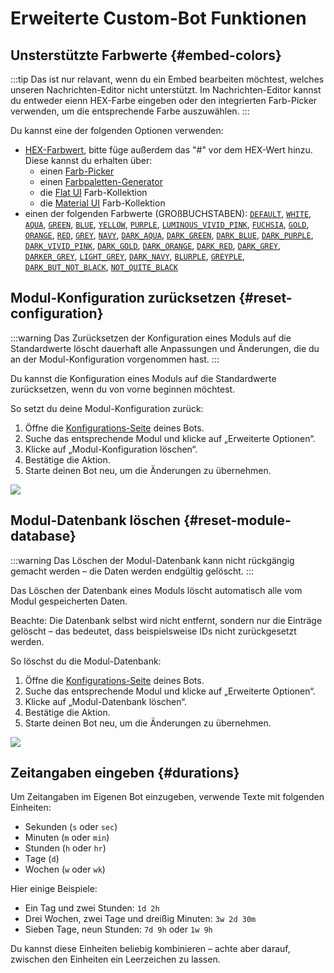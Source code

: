 # Erweiterte Custom-Bot Funktionen

## Unsterstützte Farbwerte {#embed-colors}

:::tip
Das ist nur relavant, wenn du ein Embed bearbeiten möchtest, welches unseren Nachrichten-Editor nicht unterstützt. Im Nachrichten-Editor kannst du entweder eienn HEX-Farbe eingeben oder den integrierten Farb-Picker verwenden, um die entsprechende Farbe auszuwählen.
:::

Du kannst eine der folgenden Optionen verwenden:

* [HEX-Farbwert](https://en.wikipedia.org/wiki/Web_colors#Hex_triplet), bitte füge außerdem das "#" vor dem HEX-Wert hinzu. Diese kannst du erhalten über:
  * einen [Farb-Picker](https://www.w3schools.com/colors/colors_picker.asp)
  * einen [Farbpaletten-Generator](https://coolors.co/)
  * die [Flat UI](https://materialui.co/flatuicolors/) Farb-Kollektion
  * die [Material UI](https://materialui.co/colors) Farb-Kollektion
* einen der folgenden Farbwerte (GROßBUCHSTABEN):
  [`DEFAULT`](https://coolors.co/0), [`WHITE`](https://coolors.co/ffffff), [`AQUA`](https://coolors.co/1abc9c), [`GREEN`](https://coolors.co/57f287), [`BLUE`](https://coolors.co/3498db), [`YELLOW`](https://coolors.co/fee75c), [`PURPLE`](https://coolors.co/9b59b6), [`LUMINOUS_VIVID_PINK`](https://coolors.co/e91e63), [`FUCHSIA`](https://coolors.co/eb459e), [`GOLD`](https://coolors.co/f1c40f), [`ORANGE`](https://coolors.co/e67e22), [`RED`](https://coolors.co/ed4245), [`GREY`](https://coolors.co/95a5a6), [`NAVY`](https://coolors.co/34495e), [`DARK_AQUA`](https://coolors.co/11806a), [`DARK_GREEN`](https://coolors.co/1f8b4c), [`DARK_BLUE`](https://coolors.co/206694), [`DARK_PURPLE`](https://coolors.co/71368a), [`DARK_VIVID_PINK`](https://coolors.co/ad1457), [`DARK_GOLD`](https://coolors.co/c27c0e), [`DARK_ORANGE`](https://coolors.co/a84300), [`DARK_RED`](https://coolors.co/992d22), [`DARK_GREY`](https://coolors.co/979c9f), [`DARKER_GREY`](https://coolors.co/7f8c8d), [`LIGHT_GREY`](https://coolors.co/bcc0c0), [`DARK_NAVY`](https://coolors.co/2c3e50), [`BLURPLE`](https://coolors.co/5865f2), [`GREYPLE`](https://coolors.co/99aab5), [`DARK_BUT_NOT_BLACK`](https://coolors.co/2c2f33), [`NOT_QUITE_BLACK`](https://coolors.co/23272a)

## Modul-Konfiguration zurücksetzen {#reset-configuration}

:::warning
Das Zurücksetzen der Konfiguration eines Moduls auf die Standardwerte löscht dauerhaft alle Anpassungen und Änderungen,
die du an der Modul-Konfiguration vorgenommen hast.
:::

Du kannst die Konfiguration eines Moduls auf die Standardwerte zurücksetzen, wenn du von vorne beginnen möchtest.

So setzt du deine Modul-Konfiguration zurück:

1. Öffne die [Konfigurations-Seite](https://scnx.app/de/glink?page=bot/configuration) deines Bots.
2. Suche das entsprechende Modul und klicke auf „Erweiterte Optionen“.
3. Klicke auf „Modul-Konfiguration löschen“.
4. Bestätige die Aktion.
5. Starte deinen Bot neu, um die Änderungen zu übernehmen.

![](@site/docs/assets/custom-bot/additional-features/reset-configuration.png)

## Modul-Datenbank löschen {#reset-module-database}

:::warning
Das Löschen der Modul-Datenbank kann nicht rückgängig gemacht werden – die Daten werden endgültig gelöscht.
:::

Das Löschen der Datenbank eines Moduls löscht automatisch alle vom Modul gespeicherten Daten.

Beachte: Die Datenbank selbst wird nicht entfernt, sondern nur die Einträge gelöscht – das bedeutet, dass beispielsweise IDs
nicht zurückgesetzt werden.

So löschst du die Modul-Datenbank:

1. Öffne die [Konfigurations-Seite](https://scnx.app/de/glink?page=bot/configuration) deines Bots.
2. Suche das entsprechende Modul und klicke auf „Erweiterte Optionen“.
3. Klicke auf „Modul-Datenbank löschen“.
4. Bestätige die Aktion.
5. Starte deinen Bot neu, um die Änderungen zu übernehmen.

![](@site/docs/assets/custom-bot/additional-features/purge-database.png)

## Zeitangaben eingeben {#durations}

Um Zeitangaben im Eigenen Bot einzugeben, verwende Texte mit folgenden Einheiten:

* Sekunden (`s` oder `sec`)
* Minuten (`m` oder `min`)
* Stunden (`h` oder `hr`)
* Tage (`d`)
* Wochen (`w` oder `wk`)

Hier einige Beispiele:

* Ein Tag und zwei Stunden: `1d 2h`
* Drei Wochen, zwei Tage und dreißig Minuten: `3w 2d 30m`
* Sieben Tage, neun Stunden: `7d 9h` oder `1w 9h`

Du kannst diese Einheiten beliebig kombinieren – achte aber darauf, zwischen den Einheiten ein Leerzeichen zu lassen.
